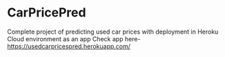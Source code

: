 # CarPricePred
Complete project of predicting used car prices with deployment in Heroku Cloud environment as an app
Check app here- https://usedcarpricespred.herokuapp.com/

